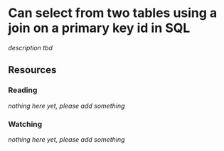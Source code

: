 # Can select from two tables using a join on a primary key id in SQL

_description tbd_

## Resources

### Reading

_nothing here yet, please add something_

### Watching

_nothing here yet, please add something_
